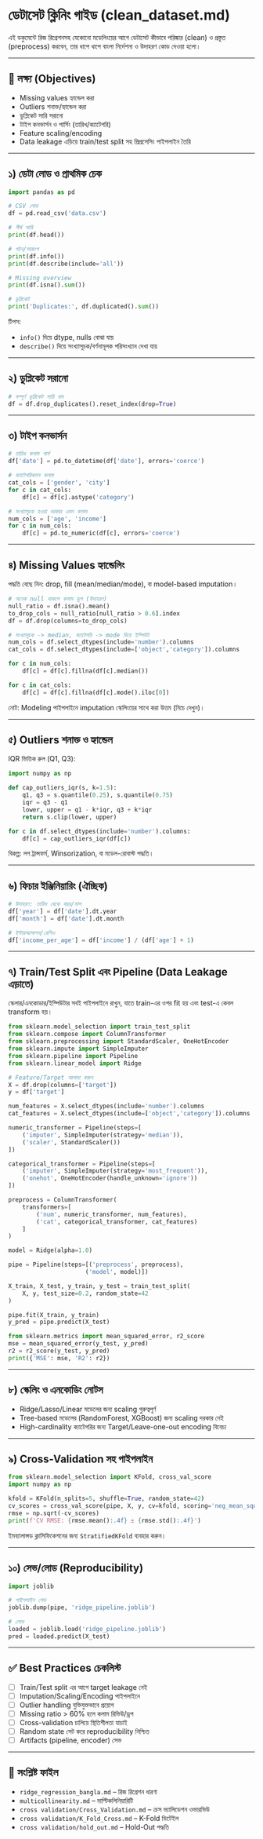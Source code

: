 # ডেটাসেট ক্লিনিং গাইড (clean_dataset.md)

এই ডকুমেন্টে রিজ রিগ্রেশনসহ যেকোনো মডেলিংয়ের আগে ডেটাসেট কীভাবে পরিষ্কার (clean) ও প্রস্তুত (preprocess) করবেন, তার ধাপে ধাপে বাংলা নির্দেশনা ও উদাহরণ কোড দেওয়া হলো।

---

## 🎯 লক্ষ্য (Objectives)
- Missing values হ্যান্ডেল করা
- Outliers শনাক্ত/হ্যান্ডেল করা
- ডুপ্লিকেট সারি সরানো
- টাইপ কনভার্সন ও পার্সিং (তারিখ/ক্যাটেগরি)
- Feature scaling/encoding
- Data leakage এড়িয়ে train/test split সহ প্রিপ্রসেসিং পাইপলাইন তৈরি

---

## ১) ডেটা লোড ও প্রাথমিক চেক

```python
import pandas as pd

# CSV লোড
df = pd.read_csv('data.csv')

# শীর্ষ সারি
print(df.head())

# গঠন/সারাংশ
print(df.info())
print(df.describe(include='all'))

# Missing overview
print(df.isna().sum())

# ডুপ্লিকেট
print('Duplicates:', df.duplicated().sum())
```

টিপস:
- `info()` দিয়ে dtype, nulls বোঝা যায়
- `describe()` দিয়ে সংখ্যাসূচক/বর্ণনামূলক পরিসংখ্যান দেখা যায়

---

## ২) ডুপ্লিকেট সরানো

```python
# সম্পূর্ণ ডুপ্লিকেট সারি বাদ
df = df.drop_duplicates().reset_index(drop=True)
```

---

## ৩) টাইপ কনভার্সন

```python
# তারিখ কলাম পার্স
df['date'] = pd.to_datetime(df['date'], errors='coerce')

# ক্যাটেগরিক্যাল কলাম
cat_cols = ['gender', 'city']
for c in cat_cols:
	df[c] = df[c].astype('category')

# সংখ্যাসূচক হওয়া দরকার এমন কলাম
num_cols = ['age', 'income']
for c in num_cols:
	df[c] = pd.to_numeric(df[c], errors='coerce')
```

---

## ৪) Missing Values হ্যান্ডেলিং

পদ্ধতি বেছে নিন: drop, fill (mean/median/mode), বা model-based imputation।

```python
# অনেক null থাকলে কলাম ড্রপ (উদাহরণ)
null_ratio = df.isna().mean()
to_drop_cols = null_ratio[null_ratio > 0.6].index
df = df.drop(columns=to_drop_cols)

# সংখ্যাসূচক -> median, ক্যাটেগরি -> mode দিয়ে ইম্পিউট
num_cols = df.select_dtypes(include='number').columns
cat_cols = df.select_dtypes(include=['object','category']).columns

for c in num_cols:
	df[c] = df[c].fillna(df[c].median())

for c in cat_cols:
	df[c] = df[c].fillna(df[c].mode().iloc[0])
```

নোট: Modeling পাইপলাইনে imputation স্কেলিংয়ের সাথে করা উত্তম (নিচে দেখুন)।

---

## ৫) Outliers শনাক্ত ও হ্যান্ডেল

IQR ভিত্তিক রুল (Q1, Q3):

```python
import numpy as np

def cap_outliers_iqr(s, k=1.5):
	q1, q3 = s.quantile(0.25), s.quantile(0.75)
	iqr = q3 - q1
	lower, upper = q1 - k*iqr, q3 + k*iqr
	return s.clip(lower, upper)

for c in df.select_dtypes(include='number').columns:
	df[c] = cap_outliers_iqr(df[c])
```

বিকল্প: লগ ট্রান্সফর্ম, Winsorization, বা মডেল-রোবাস্ট পদ্ধতি।

---

## ৬) ফিচার ইঞ্জিনিয়ারিং (ঐচ্ছিক)

```python
# উদাহরণ: তারিখ থেকে বছর/মাস
df['year'] = df['date'].dt.year
df['month'] = df['date'].dt.month

# ইন্টারঅ্যাকশন/রেশিও
df['income_per_age'] = df['income'] / (df['age'] + 1)
```

---

## ৭) Train/Test Split এবং Pipeline (Data Leakage এড়াতে)

স্কেলার/এনকোডার/ইম্পিউটার সবই পাইপলাইনে রাখুন, যাতে train-এর ওপর fit হয় এবং test-এ কেবল transform হয়।

```python
from sklearn.model_selection import train_test_split
from sklearn.compose import ColumnTransformer
from sklearn.preprocessing import StandardScaler, OneHotEncoder
from sklearn.impute import SimpleImputer
from sklearn.pipeline import Pipeline
from sklearn.linear_model import Ridge

# Feature/Target আলাদা করুন
X = df.drop(columns=['target'])
y = df['target']

num_features = X.select_dtypes(include='number').columns
cat_features = X.select_dtypes(include=['object','category']).columns

numeric_transformer = Pipeline(steps=[
	('imputer', SimpleImputer(strategy='median')),
	('scaler', StandardScaler())
])

categorical_transformer = Pipeline(steps=[
	('imputer', SimpleImputer(strategy='most_frequent')),
	('onehot', OneHotEncoder(handle_unknown='ignore'))
])

preprocess = ColumnTransformer(
	transformers=[
		('num', numeric_transformer, num_features),
		('cat', categorical_transformer, cat_features)
	]
)

model = Ridge(alpha=1.0)

pipe = Pipeline(steps=[('preprocess', preprocess),
					  ('model', model)])

X_train, X_test, y_train, y_test = train_test_split(
	X, y, test_size=0.2, random_state=42
)

pipe.fit(X_train, y_train)
y_pred = pipe.predict(X_test)

from sklearn.metrics import mean_squared_error, r2_score
mse = mean_squared_error(y_test, y_pred)
r2 = r2_score(y_test, y_pred)
print({'MSE': mse, 'R2': r2})
```

---

## ৮) স্কেলিং ও এনকোডিং নোটস

- Ridge/Lasso/Linear মডেলের জন্য scaling গুরুত্বপূর্ণ
- Tree-based মডেলের (RandomForest, XGBoost) জন্য scaling দরকার নেই
- High-cardinality ক্যাটেগরির জন্য Target/Leave-one-out encoding বিবেচ্য

---

## ৯) Cross-Validation সহ পাইপলাইন

```python
from sklearn.model_selection import KFold, cross_val_score
import numpy as np

kfold = KFold(n_splits=5, shuffle=True, random_state=42)
cv_scores = cross_val_score(pipe, X, y, cv=kfold, scoring='neg_mean_squared_error')
rmse = np.sqrt(-cv_scores)
print(f'CV RMSE: {rmse.mean():.4f} ± {rmse.std():.4f}')
```

ইমব্যালান্সড ক্লাসিফিকেশনের জন্য `StratifiedKFold` ব্যবহার করুন।

---

## ১০) সেভ/লোড (Reproducibility)

```python
import joblib

# পাইপলাইন সেভ
joblib.dump(pipe, 'ridge_pipeline.joblib')

# লোড
loaded = joblib.load('ridge_pipeline.joblib')
pred = loaded.predict(X_test)
```

---

## ✅ Best Practices চেকলিস্ট

- [ ] Train/Test split এর আগে target leakage নেই
- [ ] Imputation/Scaling/Encoding পাইপলাইনে
- [ ] Outlier handling যুক্তিযুক্তভাবে প্রয়োগ
- [ ] Missing ratio > 60% হলে কলাম রিভিউ/ড্রপ
- [ ] Cross-validation চালিয়ে স্থিতিশীলতা যাচাই
- [ ] Random state সেট করে reproducibility নিশ্চিত
- [ ] Artifacts (pipeline, encoder) সেভ

---

## 🔗 সংশ্লিষ্ট ফাইল

- `ridge_regression_bangla.md` – রিজ রিগ্রেশন ধারণা
- `multicollinearity.md` – মাল্টিকলিনিয়ারিটি
- `cross validation/Cross_Validation.md` – ক্রস ভ্যালিডেশন ওভারভিউ
- `cross validation/K_Fold_Cross.md` – K-Fold ডিটেইল
- `cross validation/hold_out.md` – Hold-Out পদ্ধতি

